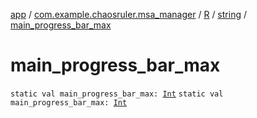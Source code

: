 [app](../../../index.md) / [com.example.chaosruler.msa_manager](../../index.md) / [R](../index.md) / [string](index.md) / [main_progress_bar_max](.)

# main_progress_bar_max

`static val main_progress_bar_max: `[`Int`](https://kotlinlang.org/api/latest/jvm/stdlib/kotlin/-int/index.html)
`static val main_progress_bar_max: `[`Int`](https://kotlinlang.org/api/latest/jvm/stdlib/kotlin/-int/index.html)